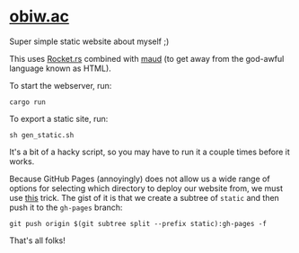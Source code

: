 # [obiw.ac](https://obiw.ac)

Super simple static website about myself ;)

This uses [Rocket.rs](https://rocket.rs) combined with [maud](https://maud.lambda.xyz) (to get away from the god-awful language known as HTML).

To start the webserver, run:

```console
cargo run
```

To export a static site, run:

```console
sh gen_static.sh
```

It's a bit of a hacky script, so you may have to run it a couple times before it works.

Because GitHub Pages (annoyingly) does not allow us a wide range of options for selecting which directory to deploy our website from, we must use [this](https://gist.github.com/cobyism/4730490) trick.
The gist of it is that we create a subtree of `static` and then push it to the `gh-pages` branch:

```console
git push origin $(git subtree split --prefix static):gh-pages -f
```

That's all folks!
